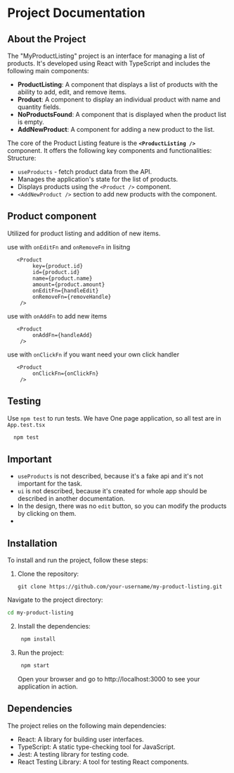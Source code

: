 # Project Documentation

## About the Project

The "MyProductListing" project is an interface for managing a list of products. It's developed using React with TypeScript and includes the following main components:

- **ProductListing**: A component that displays a list of products with the ability to add, edit, and remove items.
- **Product**: A component to display an individual product with name and quantity fields.
- **NoProductsFound**: A component that is displayed when the product list is empty.
- **AddNewProduct**: A component for adding a new product to the list.

The core of the Product Listing feature is the **`<ProductListing />`** component. It offers the following key components and functionalities:
Structure:
- `useProducts` - fetch product data from the API.
- Manages the application's state for the list of products.
- Displays products using the `<Product />` component.
- `<AddNewProduct />` section to add new products with the component.

## Product component
Utilized for product listing and addition of new items.

use with `onEditFn` and `onRemoveFn` in lisitng 
```tsx
   <Product
        key={product.id}
        id={product.id}
        name={product.name}
        amount={product.amount}
        onEditFn={handleEdit}
        onRemoveFn={removeHandle}
    />
```


use with `onAddFn` to add new items
```tsx
   <Product
        onAddFn={handleAdd}
    />
```

use with `onClickFn` if you want need your own click handler
```tsx
   <Product
        onClickFn={onClickFn}
    />
```

## Testing

Use `npm test` to run tests. We have One page application, so all test are in `App.test.tsx`
```bash
  npm test 
 ```


## Important
- `useProducts` is not described, because it's a fake api and it's not important for the task.
- `ui` is not described, because it's created for whole app should be described in another documentation.
- In the design, there was no `edit` button, so you can modify the products by clicking on them.
- 


## Installation

To install and run the project, follow these steps:

1. Clone the repository:

   ```
   git clone https://github.com/your-username/my-product-listing.git
    ```

Navigate to the project directory:

   ```bash
   cd my-product-listing
   ```

2. Install the dependencies:

   ```bash
    npm install
    ```
   
3. Run the project:

   ```bash
    npm start
    ```
   Open your browser and go to http://localhost:3000 to see your application in action.
   
## Dependencies

The project relies on the following main dependencies:

- React: A library for building user interfaces.
- TypeScript: A static type-checking tool for JavaScript.
- Jest: A testing library for testing code.
- React Testing Library: A tool for testing React components.